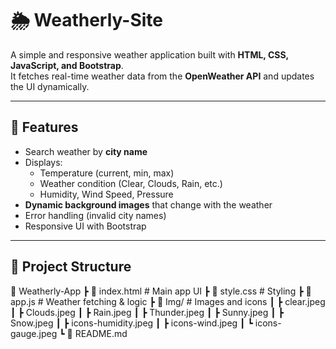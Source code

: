 # 🌦 Weatherly-Site

A simple and responsive weather application built with **HTML, CSS, JavaScript, and Bootstrap**.  
It fetches real-time weather data from the **OpenWeather API** and updates the UI dynamically.  

---

## 🚀 Features
- Search weather by **city name**
- Displays:
  - Temperature (current, min, max)
  - Weather condition (Clear, Clouds, Rain, etc.)
  - Humidity, Wind Speed, Pressure
- **Dynamic background images** that change with the weather
- Error handling (invalid city names)
- Responsive UI with Bootstrap

---

## 📂 Project Structure
📁 Weatherly-App
┣ 📄 index.html # Main app UI
┣ 📄 style.css # Styling
┣ 📄 app.js # Weather fetching & logic
┣ 📁 Img/ # Images and icons
┃ ┣ clear.jpeg
┃ ┣ Clouds.jpeg
┃ ┣ Rain.jpeg
┃ ┣ Thunder.jpeg
┃ ┣ Sunny.jpeg
┃ ┣ Snow.jpeg
┃ ┣ icons-humidity.jpeg
┃ ┣ icons-wind.jpeg
┃ ┗ icons-gauge.jpeg
┗ 📄 README.md
